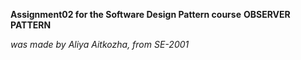 **Assignment02 for the Software Design Pattern course**
__OBSERVER PATTERN__

_was made by Aliya Aitkozha, from SE-2001_
